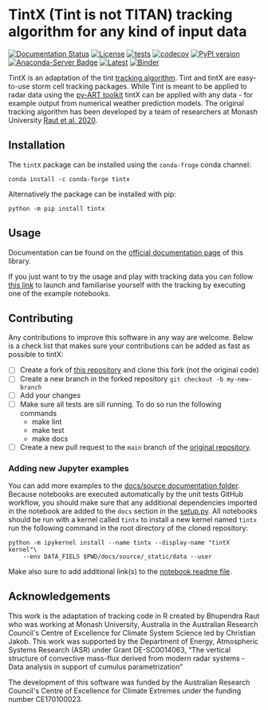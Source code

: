 # TintX (Tint is not TITAN) tracking algorithm for any kind of input data

[![Documentation Status](https://readthedocs.org/projects/tintx/badge/?version=latest)](https://tintx.readthedocs.io/en/latest/?badge=latest)
[![License](https://img.shields.io/badge/License-BSD-purple.svg)](LICENSE)
[![tests](https://github.com/antarcticrainforest/tintX/actions/workflows/tests.yml/badge.svg)](https://github.com/antarcticrainforest/tintX/actions)
[![codecov](https://codecov.io/gh/antarcticrainforest/tintX/branch/main/graph/badge.svg)](https://codecov.io/gh/antarcticrainforest/tintX)
[![PyPI version](https://badge.fury.io/py/tintx.svg)](https://badge.fury.io/py/tintx)
[![Anaconda-Server Badge](https://anaconda.org/conda-forge/tintx/badges/version.svg)](https://anaconda.org/conda-forge/tintx)
[![Latest](https://anaconda.org/conda-forge/tintx/badges/latest_release_date.svg)](https://anaconda.org/conda-forge/tintx)
[![Binder](https://mybinder.org/badge_logo.svg)](https://mybinder.org/v2/gh/antarcticrainforest/tintX/main?labpath=Readme.ipynb)

TintX is an adaptation of the tint [tracking algorithm](https://github.com/openradar/TINT).
Tint and tintX are easy-to-use storm cell tracking packages. While Tint is meant
to be applied to radar data using the
[py-ART toolkit](http://arm-doe.github.io/pyart/) tintX can
be applied with any data - for example output from numerical weather prediction
models. The original tracking algorithm has been developed by a team of
researchers at Monash University [Raut et al. 2020](http://dx.doi.org/10.1175/JAMC-D-20-0119.1).

## Installation
The `tintX` package can be installed using the `conda-froge` conda channel:

```console
conda install -c conda-forge tintx
```

Alternatively the package can be installed with pip:
```console
python -m pip install tintx
```


## Usage
Documentation can be found on the
[official documentation page](https://tintx.readthedocs.io/en/latest/) of this
library.

If you just want to try the usage and play with tracking data you can follow
[this link](https://mybinder.org/v2/gh/antarcticrainforest/tintX/main?labpath=Readme.ipynb)
to launch and familiarise yourself with the tracking by executing one of the
example notebooks.


## Contributing
Any contributions to improve this software in any way are welcome. Below is a
check list that makes sure your contributions can be added as fast as
possible to tintX:

- [ ] Create a fork of [this repository](https://github.com/antarcticrainforest/tintX)
     and clone this fork (not the original code)
- [ ] Create a new branch in the forked repository `git checkout -b my-new-branch`
- [ ] Add your changes
- [ ] Make sure all tests are sill running. To do so run the following commands
    - make lint
    - make test
    - make docs
- [ ] Create a new pull request to the `main` branch of the
     [original repository](https://github.com/antarcticrainforest/tintX).
### Adding new Jupyter examples
You can add more examples to the
[docs/source documentation folder](https://github.com/antarcticrainforest/tintX/tree/main/docs/source).
Because notebooks are executed automatically by the unit tests GitHub workflow,
you should make sure that any additional dependencies imported in the notebook
are added to the `docs` section in the
[setup.py](https://github.com/antarcticrainforest/tintX/blob/main/setup.py).
All notebooks should be run with a kernel called `tintx` to install a new
kernel named `tintx` run the following command in the root directory
of the cloned repository:
```console
python -m ipykernel install --name tintx --display-name "tintX kernel"\
    --env DATA_FIELS $PWD/docs/source/_static/data --user
```
Make also sure to add additional link(s) to the
[notebook readme file](https://github.com/antarcticrainforest/tintX/blob/main/.Readme.ipynb).


## Acknowledgements
This work is the adaptation of tracking code in R created by Bhupendra Raut
who was working at Monash University, Australia in the Australian Research
Council's Centre of Excellence for Climate System Science led by
Christian Jakob. This work was supported by the Department of
Energy, Atmospheric Systems Research (ASR) under Grant DE-SC0014063,
“The vertical structure of convective mass-flux derived from modern radar
systems - Data analysis in support of cumulus parametrization”

The development of this software was funded by the Australian Research
Council's Centre of Excellence for Climate Extremes under the funding
number CE170100023.
